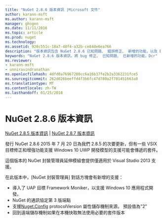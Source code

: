 ```yaml
---
title: "NuGet 2.8.6 版本資訊 |Microsoft 文件"
author: karann-msft
ms.author: karann-msft
manager: ghogen
ms.date: 11/11/2016
ms.topic: article
ms.prod: nuget
ms.technology: 
ms.assetid: 920c551c-18a7-40f4-a32b-ce84de6ea766
description: "版本資訊包含 NuGet 2.8.6 已知問題、 錯誤修正、 新增的功能，以及 Dcr。"
keywords: "NuGet 2.8.6 版本資訊，將 bug 修正、 已知問題、 已新增的功能，Dcr"
ms.reviewer:
- karann-msft
- unniravindranathan
ms.openlocfilehash: 4dfd0a76967280cc6a16b37fe2b2a3362231fce5
ms.sourcegitcommit: 262d026beeffd4f3b6fc47d780a2f701451663a8
ms.translationtype: MT
ms.contentlocale: zh-TW
ms.lasthandoff: 01/25/2018
---
```

# <a name="nuget-286-release-notes"></a>NuGet 2.8.6 版本資訊

[NuGet 2.8.5 版本資訊](../release-notes/nuget-2.8.5.md) | [NuGet 2.8.7 版本資訊](../release-notes/nuget-2.8.7.md)

發行 NuGet 2.8.6 2015 年 7 月 20 日為我們 2.8.5 的次要更新，但有一些 VSIX 目標修正和增強功能支援 Windows 10 UWP 開發模型的支援可能會傳遞的套件。

這個版本的 NuGet 封裝管理員延伸模組會提供僅適用於 Visual Studio 2013 支援。

在此版本中，[NuGet 封裝管理員] 對話方塊會有新增的支援：

* 導入了 UAP 目標 Framework Moniker，以支援 Windows 10 應用程式開發。
* NuGet 的通訊協定第 3 版端點
* 支援[Nuget.Config](../consume-packages/configuring-nuget-behavior.md) protocolVersion 屬性儲存機制來源。 預設值為"2"
* 回到遠端儲存機制如果在本機快取無法使用必要的套件版本
